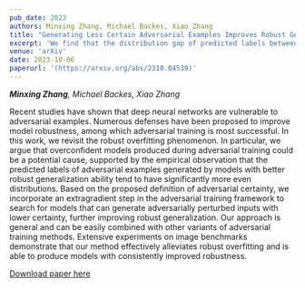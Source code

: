 ```yaml
---
pub_date: 2023
authors: Minxing Zhang, Michael Backes, Xiao Zhang
title: "Generating Less Certain Adversarial Examples Improves Robust Generalization"
excerpt: 'We find that the distribution gap of predicted labels between the training and the testing time might be the cause of robust overfitting.'
venue: 'arXiv'
date: 2023-10-06
paperurl: '(https://arxiv.org/abs/2310.04539)'
---
```

_**Minxing Zhang**, Michael Backes, Xiao Zhang_

Recent studies have shown that deep neural networks are vulnerable to adversarial examples. Numerous defenses have been proposed to improve model robustness, among which adversarial training is most successful. In this work, we revisit the robust overfitting phenomenon. In particular, we argue that overconfident models produced during adversarial training could be a potential cause, supported by the empirical observation that the predicted labels of adversarial examples generated by models with better robust generalization ability tend to have significantly more even distributions. Based on the proposed definition of adversarial certainty, we incorporate an extragradient step in the adversarial training framework to search for models that can generate adversarially perturbed inputs with lower certainty, further improving robust generalization. Our approach is general and can be easily combined with other variants of adversarial training methods. Extensive experiments on image benchmarks demonstrate that our method effectively alleviates robust overfitting and is able to produce models with consistently improved robustness.

[Download paper here](https://arxiv.org/abs/2310.04539)

